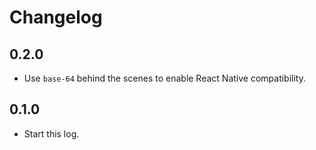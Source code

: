 # Changelog

## 0.2.0

- Use `base-64` behind the scenes to enable React Native compatibility.

## 0.1.0

- Start this log.

